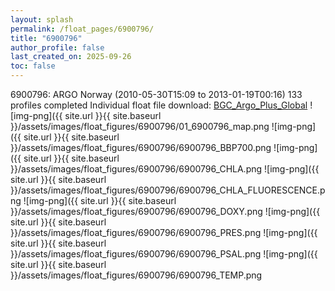 ```yaml
---
layout: splash
permalink: /float_pages/6900796/
title: "6900796"
author_profile: false
last_created_on: 2025-09-26
toc: false
---
```

 
6900796: ARGO Norway (2010-05-30T15:09 to 2013-01-19T00:16)
133 profiles completed
Individual float file download: [BGC_Argo_Plus_Global](https://ftp.soest.hawaii.edu/bgc_argo_plus/Individual_Floats/outliers_removed/6900796_Sprof_processed.nc)
![img-png]({{ site.url }}{{ site.baseurl }}/assets/images/float_figures/6900796/01_6900796_map.png
![img-png]({{ site.url }}{{ site.baseurl }}/assets/images/float_figures/6900796/6900796_BBP700.png
![img-png]({{ site.url }}{{ site.baseurl }}/assets/images/float_figures/6900796/6900796_CHLA.png
![img-png]({{ site.url }}{{ site.baseurl }}/assets/images/float_figures/6900796/6900796_CHLA_FLUORESCENCE.png
![img-png]({{ site.url }}{{ site.baseurl }}/assets/images/float_figures/6900796/6900796_DOXY.png
![img-png]({{ site.url }}{{ site.baseurl }}/assets/images/float_figures/6900796/6900796_PRES.png
![img-png]({{ site.url }}{{ site.baseurl }}/assets/images/float_figures/6900796/6900796_PSAL.png
![img-png]({{ site.url }}{{ site.baseurl }}/assets/images/float_figures/6900796/6900796_TEMP.png
